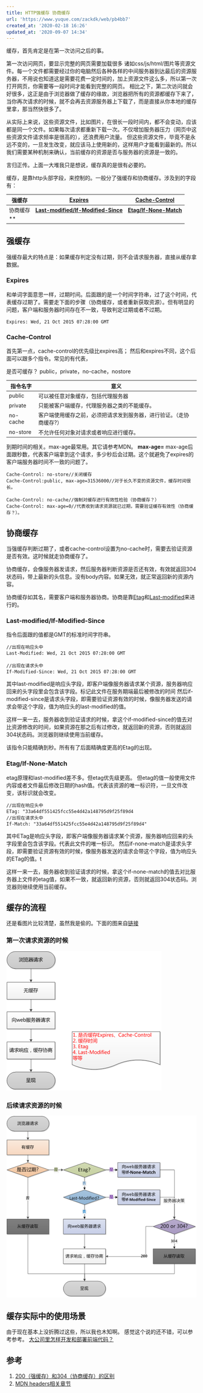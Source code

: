 ```yaml
---
title: HTTP强缓存 协商缓存
url: 'https://www.yuque.com/zackdk/web/pb4bb7'
created_at: '2020-02-18 16:26'
updated_at: '2020-09-07 14:34'
---
```


缓存，首先肯定是在第一次访问之后的事。

第一次访问网页，要显示完整的网页需要加载很多 诸如css/js/html/图片等资源文件。每一个文件都需要经过你的电脑然后各种各样的中间服务器到达最后的资源服务器，不用说也知道这是需要花费一定时间的，加上资源文件这么多，所以第一次打开网页，你需要等一段时间才能看到完整的网页。
相比之下，第二次访问就会好很多，这正是由于浏览器做了缓存的缘故，浏览器把所有的资源都缓存下来了，当你再次请求的时候，就不会再去资源服务器上下载了，而是直接从你本地的缓存里拿，那当然快很多了。

从实际上来说，这些资源文件，比如图片，在很长一段时间内，都不会变动，应该都是同一个文件。如果每次请求都重新下载一次。不仅增加服务器压力（网页中这些资源文件请求频率是很高的），还浪费用户流量。
但这些资源文件，毕竟不是永远不变的，一旦发生改变，就应该马上使用新的，这样用户才能看到最新的。所以我们需要某种机制来确认，当前缓存的资源是否与服务器的资源是一致的。

言归正传。上面一大堆我只是想说，缓存真的是很有必要的。

缓存，是靠http头部字段，来控制的。一般分了强缓存和协商缓存。涉及到的字段有：

| 强缓存 | [**Expires**](https://developer.mozilla.org/zh-CN/docs/Web/HTTP/Headers/Expires) | [**Cache-Control**](https://developer.mozilla.org/zh-CN/docs/Web/HTTP/Headers/Cache-Control) |
| --- | --- | --- |
| 协商缓存 | [**Last-modified/If-Modified-Since**](https://developer.mozilla.org/zh-CN/docs/Web/HTTP/Headers/Last-Modified) | [**Etag/If-None-Match**](https://developer.mozilla.org/zh-CN/docs/Web/HTTP/Headers/ETag)
** |

<a name="Ao96G"></a>

## 强缓存

强缓存最大的特点是：如果缓存判定没有过期，则不会请求服务器，直接从缓存拿数据。

<a name="tOPUe"></a>

### Expires

和单词字面意思一样，过期时间。后面跟的是一个时间字符串，过了这个时间，代表缓存过期了。需要走下面的步骤（协商缓存，或者重新获取资源）。但有明显的问题，客户端和服务器时间存在不一致，导致判定过期或者不过期。

```http
Expires: Wed, 21 Oct 2015 07:28:00 GMT
```

<a name="AkwiO"></a>

### Cache-Control

首先第一点，cache-control的优先级比expires高；
然后和expires不同，这个后面可以跟多个指令。常见的有代表，

是否可缓存？ public，private，no-cache，nostore

| 指令名字 | 意义 |
| --- | --- |
| public | 可以被任意对象缓存，包括代理服务器 |
| private | 只能被客户端缓存，代理服务器之类的不能缓存。 |
| no-cache | 客户端使用缓存之前，必须把请求发到服务器，进行验证。（走协商缓存?） |
| no-store | 不允许任何对象对请求或者响应进行缓存。 |

到期时间的相关。max-age最常用。其它请参考MDN。
**max-age=<seconds>**
max-age后面跟秒数，代表客户端拿到这个请求，多少秒后会过期。这个就避免了expires的客户端服务器时间不一致的问题了。

```http
Cache-Control: no-store//关闭缓存
Cache-Control:public, max-age=31536000//对于长久不变的资源文件，缓存时间很长。

Cache-Control: no-cache//强制对缓存进行有效性检验（协商缓存？）
Cache-Control: max-age=0//代表收到请求资源就已过期，需要验证缓存有效性（协商缓存？）。
```

<a name="Ph6sg"></a>

## 协商缓存

当强缓存判断过期了，或者cache-control设置为no-cache时，需要去验证资源是否有效。这时候就走协商缓存了。

协商缓存，会像服务器发请求，然后服务器判断资源是否还有效，有效就返回304状态码，带上最新的头信息。没有body内容。如果无效，就正常返回新的资源内容。

协商缓存如其名，需要客户端和服务器协商。协商是靠[Etag](https://developer.mozilla.org/zh-CN/docs/Web/HTTP/Headers/ETag)和[Last-modified](https://developer.mozilla.org/zh-CN/docs/Web/HTTP/Headers/Last-Modified)来进行的。

<a name="K5qfl"></a>

### Last-modified/If-Modified-Since

指令后面跟的值都是GMT的标准时间字符串。

```http
//出现在响应头中
Last-Modified: Wed, 21 Oct 2015 07:28:00 GMT 

//出现在请求头中
If-Modified-Since: Wed, 21 Oct 2015 07:28:00 GMT
```

其中last-modified是响应头字段，即客户端像服务器请求某个资源，服务器响应回来的头字段里会包含该字段。标记此文件在服务期端最后被修改的时间
然后if-modified-since是请求头字段，即需要验证资源有效的时候，像服务器发送的请求会带这个字段，值为响应头的last-modified的值。

这样一来一去，服务器收到验证请求的时候，拿这个if-modified-since的值去对比资源修改的时间，如果资源在那之后有过修改，就返回新的资源，否则就返回304状态码。浏览器则继续使用当前缓存。

该指令只能精确到秒。所有有了后面精确度更高的Etag的出现。

<a name="F3ukX"></a>

### Etag/If-None-Match

etag原理和last-modified差不多。但etag优先级更高。
但etag的值一般使用文件内容或者文件最后修改日期的hash值。代表该资源的唯一标识符，一旦文件改变，该标识就会改变。

```http
//出现在响应头中
ETag: "33a64df551425fcc55e4d42a148795d9f25f89d4
//出现在请求头中
If-Match: "33a64df551425fcc55e4d42a148795d9f25f89d4"
```

其中ETag是响应头字段，即客户端像服务器请求某个资源，服务器响应回来的头字段里会包含该字段。代表此文件的唯一标识。
然后if-none-match是请求头字段，即需要验证资源有效的时候，像服务器发送的请求会带这个字段，值为响应头的ETag的值。t

这样一来一去，服务器收到验证请求的时候，拿这个if-none-match的值去对比服务器上文件的etag值，如果不一致，就返回新的资源，否则就返回304状态码。浏览器则继续使用当前缓存。

<a name="bbvAy"></a>

## 缓存的流程

还是看图片比较清楚，虽然我是偷的。下面的图来自[链接](https://www.cnblogs.com/leftJS/p/11082777.html)

<a name="y9taF"></a>

### 第一次请求资源的时候

![](../assets/pb4bb7/1582640123545-d65336fa-0135-44b8-842a-951a205159b2.png)

<a name="gooAU"></a>

### 后续请求资源的时候

![](../assets/pb4bb7/1582640112044-a2da9ec8-099d-4169-b929-e15b2d5de851.png)

<a name="MQYCi"></a>

## 缓存实际中的使用场景

由于现在基本上没折腾过这些，所以我也木知啊。
感觉这个说的还不错，可以参考参考。
[大公司里怎样开发和部署前端代码？](https://www.zhihu.com/question/20790576)

<a name="91Zil"></a>

## 参考

1. [200（强缓存）和304（协商缓存）的区别](https://www.cnblogs.com/leftJS/p/11082777.html)
2. [MDN headers相关章节](https://developer.mozilla.org/zh-CN/docs/Web/HTTP/Headers)
